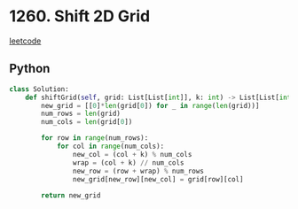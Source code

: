 # 1260. Shift 2D Grid
[leetcode](https://leetcode.com/problems/shift-2d-grid/description/)

## Python
```python
class Solution:
    def shiftGrid(self, grid: List[List[int]], k: int) -> List[List[int]]:
        new_grid = [[0]*len(grid[0]) for _ in range(len(grid))]
        num_rows = len(grid)
        num_cols = len(grid[0])

        for row in range(num_rows):
            for col in range(num_cols):
                new_col = (col + k) % num_cols
                wrap = (col + k) // num_cols
                new_row = (row + wrap) % num_rows
                new_grid[new_row][new_col] = grid[row][col]
        
        return new_grid
```
